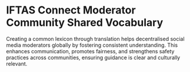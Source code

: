 # IFTAS Connect Moderator Community Shared Vocabulary
Creating a common lexicon through translation helps decentralised social media moderators globally by fostering consistent understanding. This enhances communication, promotes fairness, and strengthens safety practices across communities, ensuring guidance is clear and culturally relevant.
